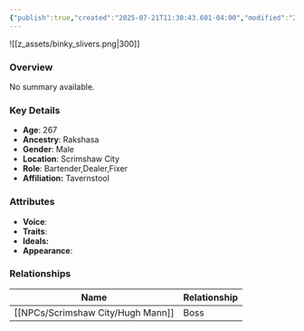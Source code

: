```yaml
---
{"publish":true,"created":"2025-07-21T11:30:43.601-04:00","modified":"2025-07-27T17:21:11.832-04:00","published":"2025-07-27T17:21:11.832-04:00","cssclasses":"","Age":"267","Ancestry":"Rakshasa","Gender":"Male","Location":["Scrimshaw City"],"Role":["Bartender","Dealer","Fixer"],"Affiliation":["Tavernstool"],"Appearances":["[[00 -The High Rollers Campaign-]]","[[20 Spring Cleaning in Scrimshaw City]]"]}
---
```



![[z_assets/binky_slivers.png|300]]

### Overview
No summary available.

### Key Details
- **Age**: 267
- **Ancestry**: Rakshasa
- **Gender**: Male
- **Location**: Scrimshaw City
- **Role**: Bartender,Dealer,Fixer
- **Affiliation:** Tavernstool

### Attributes
- **Voice**: 
- **Traits**: 
- **Ideals:** 
- **Appearance**:

### Relationships

| Name          | Relationship |
| ------------- | ------------ |
| [[NPCs/Scrimshaw City/Hugh Mann]] | Boss         |
